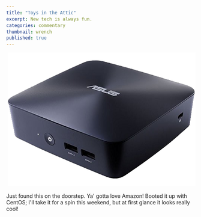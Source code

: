 ```yaml
---
title: "Toys in the Attic"
excerpt: New tech is always fun. 
categories: commentary
thumbnail: wrench
published: true
---
```


![<img src="images/ASUS_VivoMini.png">](https://www.amazon.com/gp/product/B07DF8DV5H/ref=ppx_yo_dt_b_asin_title_o00_s00?ie=UTF8&psc=1)
!["My latest toy"](images/ASUS_VivoMini.png)

Just found this on the doorstep. Ya' gotta love Amazon! Booted it up with CentOS; I'll take it for a spin this weekend, but at first glance it looks really cool!
